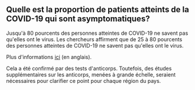 ## Quelle est la proportion de patients atteints de la COVID-19 qui sont asymptomatiques?

Jusqu'à 80 pourcents des personnes atteintes de COVID-19 ne savent pas qu'elles ont le virus. Les chercheurs affirment que de 25 à 80 pourcents des personnes atteintes de COVID-19 ne savent pas qu'elles ont le virus.

Plus d'informations [ici](https://www.medrxiv.org/content/10.1101/2020.02.03.20020248v2) (en anglais).

Cela a été confirmé par des tests d'anticorps. Toutefois, des études supplémentaires sur les anticorps, menées à grande échelle, seraient nécessaires pour clarifier ce point pour chaque région du pays.
